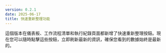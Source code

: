 ```yaml
---
version: 0.2.1
date: 2025-06-17
title: 快速重新整理功能
---
```

這個版本在儀表板、工作流程清單和執行紀錄頁面都新增了快速重新整理按鈕。現在您可以隨時點擊這些按鈕，立即刷新最新的資訊，確保您看到的數據始終是最新的。
